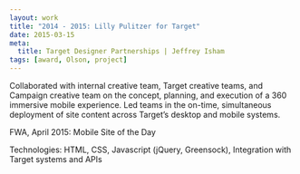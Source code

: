 ```yaml
---
layout: work
title: "2014 - 2015: Lilly Pulitzer for Target"
date: 2015-03-15
meta:
  title: Target Designer Partnerships | Jeffrey Isham
tags: [award, Olson, project]
---
```


<p>Collaborated with internal creative team, Target creative teams, and Campaign creative team on the concept, planning, and execution of a 360 immersive mobile experience. Led teams in the on-time, simultaneous deployment of site content across Target’s desktop and mobile systems.</p>
<p class="small">FWA, April 2015: Mobile Site of the Day</p>
<p class="small">Technologies: HTML, CSS, Javascript (jQuery, Greensock), Integration with Target systems and APIs</p>
